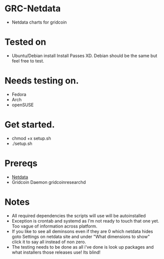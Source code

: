 # GRC-Netdata
* Netdata charts for gridcoin

# Tested on
* Ubuntu/Debian install Install Passes XD. Debian should be the same but feel free to test.

# Needs testing on.
* Fedora
* Arch
* openSUSE

# Get started.
* chmod +x setup.sh
* ./setup.sh

# Prereqs
* [Netdata](https://github.com/firehol/netdata/wiki/Installation)
* Gridcoin Daemon gridcoinresearchd

# Notes
* All required dependencies the scripts will use will be autoinstalled
* Exception is crontab and systemd as I'm not ready to touch that one yet. Too vague of information across platform.
* If you like to see all deminsons even if they are 0 which netdata hides goto Settings on netdata site and under "What dimensions to show" click it to say all instead of non zero.
* The testing needs to be done as all i've done is look up packages and what installers those releases use! Its blind! 
